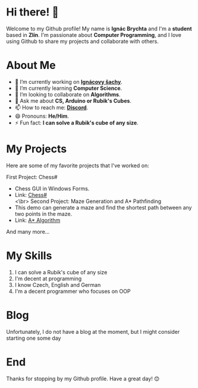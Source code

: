 # Hi there! 👋
Welcome to my Github profile! My name is **Ignác Brychta** and I'm a **student** based in **Zlín**. I'm passionate about **Computer Programming**, and I love using Github to share my projects and collaborate with others.

# About Me
- 🔭 I’m currently working on **[Ignácovy šachy][winformschess]**.
- 🌱 I’m currently learning **Computer Science**.
- 👯 I’m looking to collaborate on **Algorithms**.
- 💬 Ask me about **CS, Arduino or Rubik's Cubes**.
- 📫 How to reach me: **[Discord][discord-link]**.
- 😄 Pronouns: **He/Him**.
- ⚡ Fun fact: **I can solve a Rubik's cube of any size**.

# My Projects
Here are some of my favorite projects that I've worked on:

First Project: Chess#
- Chess GUI in Windows Forms.
- Link: [Chess#](https://github.com/IgnacBrychta/WindowsFormsChess)
<br><\br>
Second Project: Maze Generation and A* Pathfinding
 - This demo can generate a maze and find the shortest path between any two points in the maze.
 - Link: [A* Algorithm](https://github.com/IgnacBrychta/AStar-Algorithm-and-Recursive-Backtracking-Demo)
  
 And many more...

# My Skills
1. I can solve a Rubik's cube of any size
2. I'm decent at programming
3. I know Czech, English and German
4. I'm a decent programmer who focuses on OOP
# Blog
Unfortunately, I do not have a blog at the moment, but I might consider starting one some day

# End
Thanks for stopping by my Github profile. Have a great day! 😊

[winformschess]: https://github.com/IgnacBrychta/WindowsFormsChess
[discord-link]: https://discord.gg/P4gfCYParq
